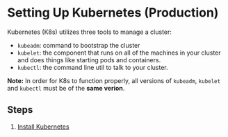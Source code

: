 # Setting Up Kubernetes (Production)

Kubernetes (K8s) utilizes three tools to manage a cluster:

- `kubeadm`: command to bootstrap the cluster
- `kubelet`: the component that runs on all of the machines in your cluster and does things like starting pods and containers.
- `kubectl`: the command line util to talk to your cluster.

**Note:** In order for K8s to function properly, all versions of `kubeadm`, `kubelet` and `kubectl` must be of the **same verion**.

## Steps

1. [Install Kubernetes](installation/README.md)
